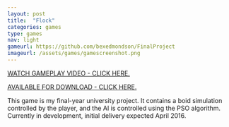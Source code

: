 ```yaml
---
layout: post
title:  "Flock"
categories: games
type: games
nav: light
gameurl: https://github.com/bexedmondson/FinalProject
imageurl: /assets/games/gamescreenshot.png
---
```

[WATCH GAMEPLAY VIDEO - CLICK HERE.](https://www.youtube.com/watch?v=t5m0qVqrePU)

[AVAILABLE FOR DOWNLOAD - CLICK HERE.](https://drive.google.com/folderview?id=0B5MItPVnQZsEV3ptdHVGX2xwdms&usp=sharing) 

This game is my final-year university project. It contains a boid simulation controlled by the player, and the AI is controlled using the PSO algorithm. Currently in development, initial delivery expected April 2016.
